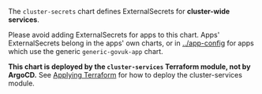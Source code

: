 The `cluster-secrets` chart defines ExternalSecrets for **cluster-wide services**.

Please avoid adding ExternalSecrets for apps to this chart. Apps'
ExternalSecrets belong in the apps' own charts, or in
[../app-config](../app-config) for apps which use the generic
`generic-govuk-app` chart.

**This chart is deployed by the `cluster-services` Terraform module, not by
ArgoCD.** See [Applying Terraform] for how to deploy the cluster-services
module.

[Applying Terraform]: https://github.com/alphagov/govuk-infrastructure/blob/main/terraform/docs/applying-terraform.md

